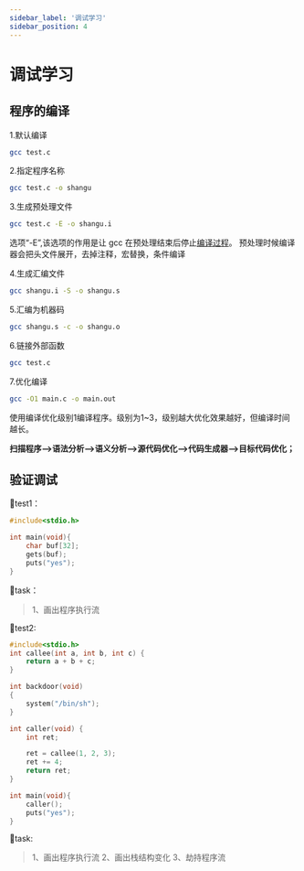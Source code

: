 ```yaml
---
sidebar_label: '调试学习'
sidebar_position: 4
---
```


# 调试学习

## 程序的编译

1.默认编译

```bash
gcc test.c
```

2.指定程序名称

```bash
gcc test.c -o shangu
```

3.生成预处理文件

```bash
gcc test.c -E -o shangu.i
```

选项“-E”,该选项的作用是让 gcc 在预处理结束后停止[编译过程](https://so.csdn.net/so/search?q=编译过程&spm=1001.2101.3001.7020)。
预处理时候编译器会把头文件展开，去掉注释，宏替换，条件编译

4.生成汇编文件

```bash
gcc shangu.i -S -o shangu.s
```

5.汇编为机器码

```bash
gcc shangu.s -c -o shangu.o
```

6.链接外部函数

```bash
gcc test.c
```

7.优化编译

```bash
gcc -O1 main.c -o main.out
```

使用编译优化级别1编译程序。级别为1~3，级别越大优化效果越好，但编译时间越长。

 **扫描程序–>语法分析–>语义分析–>源代码优化–>代码生成器–>目标代码优化；**

## 验证调试

:book:test1：

```c
#include<stdio.h>

int main(void){
    char buf[32];
    gets(buf);
    puts("yes");
}
```

:flags:task：

> 1、画出程序执行流

:book:test2:

```c
#include<stdio.h>
int callee(int a, int b, int c) {
    return a + b + c;
}

int backdoor(void)
{
    system("/bin/sh");
}

int caller(void) {
    int ret;

    ret = callee(1, 2, 3);
    ret += 4;
    return ret;
}

int main(void){
    caller();
    puts("yes");
}
```

:flags:task:

> 1、画出程序执行流
> 2、画出栈结构变化
> 3、劫持程序流

